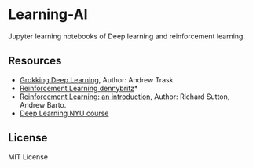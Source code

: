# Learning-AI 

Jupyter learning notebooks of Deep learning and reinforcement learning.

## Resources

* [Grokking Deep Learning](https://www.manning.com/books/grokking-deep-learning), Author: Andrew Trask
* [Reinforcement Learning dennybritz](https://github.com/dennybritz/reinforcement-learning)*
* [Reinforcement Learning: an introduction](https://inst.eecs.berkeley.edu/~cs188/sp20/assets/files/SuttonBartoIPRLBook2ndEd.pdf), Author: Richard Sutton, Andrew Barto.
* [Deep Learning NYU course](https://github.com/Atcold/NYU-DLSP21)

## License

MIT License
